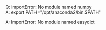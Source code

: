 Q: importError: No module named numpy  
A:  export PATH="/opt/anaconda2/bin:$PATH"

A: ImportError: No module named easydict


